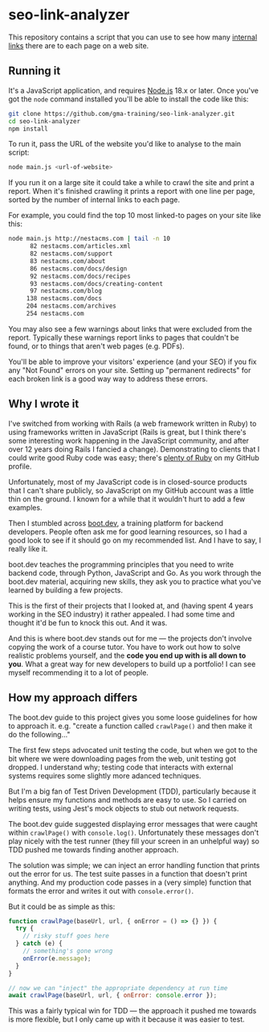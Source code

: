 seo-link-analyzer
=================

This repository contains a script that you can use to see how many [internal links] there are to each page on a web site.

[internal links]: https://moz.com/learn/seo/internal-link

Running it
----------

It's a JavaScript application, and requires [Node.js] 18.x or later. Once you've got the `node` command installed you'll be able to install the code like this:

```sh
git clone https://github.com/gma-training/seo-link-analyzer.git
cd seo-link-analyzer
npm install
```

To run it, pass the URL of the website you'd like to analyse to the main script:

```sh
node main.js <url-of-website>
```

If you run it on a large site it could take a while to crawl the site and print a report. When it's finished crawling it prints a report with one line per page, sorted by the number of internal links to each page.

For example, you could find the top 10 most linked-to pages on your site like this:

```sh
node main.js http://nestacms.com | tail -n 10
      82 nestacms.com/articles.xml
      82 nestacms.com/support
      83 nestacms.com/about
      86 nestacms.com/docs/design
      92 nestacms.com/docs/recipes
      93 nestacms.com/docs/creating-content
      97 nestacms.com/blog
     138 nestacms.com/docs
     204 nestacms.com/archives
     254 nestacms.com
```

You may also see a few warnings about links that were excluded from the report. Typically these warnings report links to pages that couldn't be found, or to things that aren't web pages (e.g. PDFs).

You'll be able to improve your visitors' experience (and your SEO) if you fix any "Not Found" errors on your site. Setting up "permanent redirects" for each broken link is a good way way to address these errors.

[Node.js]: https://nodejs.org/

Why I wrote it
--------------

I've switched from working with Rails (a web framework written in Ruby) to using frameworks written in JavaScript (Rails is great, but I think there's some interesting work happening in the JavaScript community, and after over 12 years doing Rails I fancied a change). Demonstrating to clients that I could write good Ruby code was easy; there's [plenty of Ruby] on my GitHub profile.

Unfortunately, most of my JavaScript code is in closed-source products that I can't share publicly, so JavaScript on my GitHub account was a little thin on the ground. I known for a while that it wouldn't hurt to add a few examples.

Then I stumbled across [boot.dev], a training platform for backend developers. People often ask me for good learning resources, so I had a good look to see if it should go on my recommended list. And I have to say, I really like it.

boot.dev teaches the programming principles that you need to write backend code, through Python, JavaScript and Go. As you work through the boot.dev material, acquiring new skills, they ask you to practice what you've learned by building a few projects.

This is the first of their projects that I looked at, and (having spent 4 years working in the SEO industry) it rather appealed. I had some time and thought it'd be fun to knock this out. And it was.

And this is where boot.dev stands out for me — the projects don't involve copying the work of a course tutor. You have to work out how to solve realistic problems yourself, and the **code you end up with is all down to you**. What a great way for new developers to build up a portfolio! I can see myself recommending it to a lot of people.

[plenty of Ruby]: https://github.com/gma?tab=repositories&q=&type=source&language=ruby&sort=
[boot.dev]: https://boot.dev/

How my approach differs
-----------------------

The boot.dev guide to this project gives you some loose guidelines for how to approach it. e.g. "create a function called `crawlPage()` and then make it do the following..."

The first few steps advocated unit testing the code, but when we got to the bit where we were downloading pages from the web, unit testing got dropped. I understand why; testing code that interacts with external systems requires some slightly more adanced techniques.

But I'm a big fan of Test Driven Development (TDD), particularly because it helps ensure my functions and methods are easy to use. So I carried on writing tests, using Jest's mock objects to stub out network requests.

The boot.dev guide suggested displaying error messages that were caught within `crawlPage()` with `console.log()`. Unfortunately these messages don't play nicely with the test runner (they fill your screen in an unhelpful way) so TDD pushed me towards finding another approach. 

The solution was simple; we can inject an error handling function that prints out the error for us. The test suite passes in a function that doesn't print anything. And my production code passes in a (very simple) function that formats the error and writes it out with `console.error()`.

But it could be as simple as this:

```js
function crawlPage(baseUrl, url, { onError = () => {} }) {
  try {
    // risky stuff goes here
  } catch (e) {
    // something's gone wrong
    onError(e.message);
  }
}

// now we can "inject" the appropriate dependency at run time
await crawlPage(baseUrl, url, { onError: console.error });
```

This was a fairly typical win for TDD — the approach it pushed me towards is more flexible, but I only came up with it because it was easier to test.
